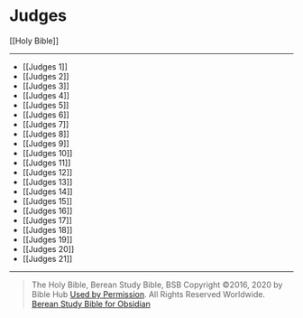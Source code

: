 # Judges

[[Holy Bible]]

---

- [[Judges 1]]
- [[Judges 2]]
- [[Judges 3]]
- [[Judges 4]]
- [[Judges 5]]
- [[Judges 6]]
- [[Judges 7]]
- [[Judges 8]]
- [[Judges 9]]
- [[Judges 10]]
- [[Judges 11]]
- [[Judges 12]]
- [[Judges 13]]
- [[Judges 14]]
- [[Judges 15]]
- [[Judges 16]]
- [[Judges 17]]
- [[Judges 18]]
- [[Judges 19]]
- [[Judges 20]]
- [[Judges 21]]

---

> The Holy Bible, Berean Study Bible, BSB
> Copyright &copy;2016, 2020 by Bible Hub
> [Used by Permission](https://berean.bible/terms.htm). All Rights Reserved Worldwide.
> [Berean Study Bible for Obsidian](https://github.com/gapmiss/berean-study-bible-for-obsidian)

